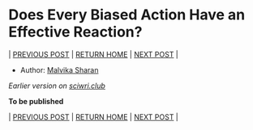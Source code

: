 # Does Every Biased Action Have an Effective Reaction?

| [PREVIOUS POST](part-2-gender-bias-myth-or-fact.md) | [RETURN HOME](https://github.com/wiscsg/WiS-CSG) | [NEXT POST](part-4-gender-diversity-paradox.md) |

- Author: [Malvika Sharan](./authors_contributors.md)

*Earlier version on [sciwri.club](https://www.sciwri.club/wp-content/uploads/2019/03/CGS-WiS_Team3_20190325.pdf)*

**To be published**

| [PREVIOUS POST](part-2-gender-bias-myth-or-fact.md) | [RETURN HOME](https://github.com/wiscsg/WiS-CSG) | [NEXT POST](part-4-gender-diversity-paradox.md) |
